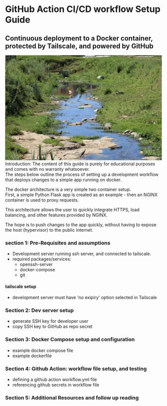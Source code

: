 # GitHub Action CI/CD workflow Setup Guide #
## Continuous deployment to a Docker container, protected by Tailscale, and powered by GitHub ##
![Let your development flow!](/images/flow.jpg "riverflow")
Introduction: The content of this guide is purely for educational purposes and comes with no warranty whatsoever.  
The steps below outline the process of setting up a development workflow that deploys changes to a simple app running on docker.  

The docker architecture is a very simple two container setup.   
First, a simple Python Flask app is created as an example - then an NGINX container is used to proxy requests.  

This architecture allows the user to quickly integrate HTTPS, load balancing, and other features provided by NGINX.  

The hope is to push changes to the app quickly, without having to expose the host (hypervisor) to the public internet.  


### section 1: Pre-Requisites and assumptions ###
- Development server running ssh server, and connected to tailscale.  
- required packages/services:  
	- openssh-server  
	- docker-compose  
	- git  

#### tailscale setup ####
- development server must have 'no exipiry' option selected in Tailscale  

### Section 2: Dev server setup ###
- generate SSH key for developer user  
- copy SSH key to GitHub as repo secret  

### Section 3: Docker Compose setup and configuration ###
- example docker compose file  
- example dockerfile  

### Section 4: Github Action: workflow file setup, and testing ###
- defining a github action workflow.yml file  
- referencing github secrets in workflow file  

### Section 5: Additional Resources and follow up reading ###
